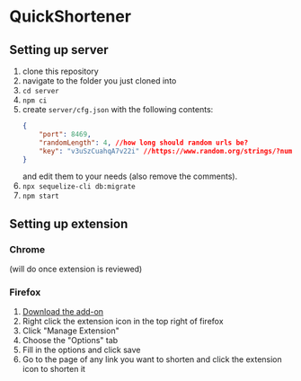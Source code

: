 # QuickShortener

## Setting up server
1. clone this repository
2. navigate to the folder you just cloned into
3. `cd server`
4. `npm ci`
5. create `server/cfg.json` with the following contents:
    ```json
    {
        "port": 8469,
        "randomLength": 4, //how long should random urls be?
        "key": "v3uSzCuahqA7v22i" //https://www.random.org/strings/?num=1&len=16&digits=on&upperalpha=on&loweralpha=on&unique=on&format=html&rnd=new
    }
    ```
    and edit them to your needs (also remove the comments).
6. `npx sequelize-cli db:migrate`
7. `npm start`

## Setting up extension

### Chrome
(will do once extension is reviewed)

### Firefox
1. [Download the add-on](https://github.com/OceanUwU/selfhosted-quickshortener/releases/download/v1.1.0/quickshortener-1.1.0-fx.xpi)
2. Right click the extension icon in the top right of firefox
3. Click "Manage Extension"
4. Choose the "Options" tab
5. Fill in the options and click save
6. Go to the page of any link you want to shorten and click the extension icon to shorten it
